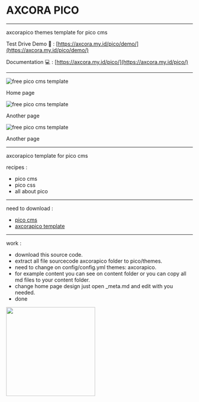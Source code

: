 # AXCORA PICO
---------------------------------
axcorapico themes template for pico cms

Test Drive Demo 🚀 : [https://axcora.my.id/pico/demo/](https://axcora.my.id/pico/demo/)

Documentation 💻 : [https://axcora.my.id/pico/](https://axcora.my.id/pico/)

-------------------


![free pico cms template](https://blogger.googleusercontent.com/img/a/AVvXsEgrjanXKYlM4Aj8YEdJNpTWWoV-WbfZ-CryhGdvI19oQxEdxaSifCw-paZocor1T7V1Y0M1UNwV-9sWn2X2eQwcGzxypPAKHAsN-E-ma-uUSXLBuQGI0zB9ioNs4AxH11d1jWazvwuOMaL3w8HTzkbPiffjPpo0gqdl6-K_AydWCGprq8VhjQ5WO1zd2A=s2901)

Home page

![free pico cms template](https://blogger.googleusercontent.com/img/a/AVvXsEg4iBbA5uFH3gkNQFMWvXA27Zp_oeTBidyG4zgdhtA3mvoZcFTB79BXznq_B6fpPWdPxEcd07p4wpv0mEDHwUC6nKSXnlwo2oNI9XMTS_aUBTvrVHyrryskprSjGrlylELxLoD2XLhArCNJVTLcb8dQGh5EPUe1iOaCNwSCI7LczocifS4ZxJDcKVzmEw=s1691)

Another page

![free pico cms template](https://blogger.googleusercontent.com/img/a/AVvXsEjD-PgGKNglZT5t2Y75tdLCoh-tGYkcgjR1y5Vka0DgIJN_UwSy0Jmm3841bP_Lic3CnRQkHCr73VkgBJGcw55ME7lqXynHTeQChHS71HkNFHcRu4k9k23FTAStsYQZHr62Id2_7vilD_PQr_IRV_Sld-3v3OH68ApfGTmoNCdennyBF8SPvnqAySiAvw=s1813)

Another page

---------------------------

axcorapico template for pico cms

recipes : 
+ pico cms
+ pico css
+ all about pico

--------------------

need to download :
+ [pico cms](https://github.com/picocms/Pico)
+ [axcorapico template](https://github.com/mesinkasir/pico-cms-css)

--------------------

work :
+ download this source code.
+ extract all file sourcecode axcorapico folder to pico/themes.
+ need to change on config/config.yml themes: axcorapico.
+ for example content you can see on content folder or you can copy all md files to your content folder.
+ change home page design just open _meta.md and edit with you needed.
+ done

<a href="https://www.buymeacoffee.com/axcora"><img width="240" src="https://blogger.googleusercontent.com/img/b/R29vZ2xl/AVvXsEgIA9HMwkK8kr7uRwVNxnhXsLQsJHxQQYVSzqCAaK58OpJOiTlzbIX7eEwS_VpJ3oEG-xrmVEl2WKqGvB_o-KjyBGTbbjFHM_bN2Jce9g3FTnt2ZJViwcvB9DHPOKPEMCl7jTQRVWKPw_ETloH7_CK8Xr09SSNNx22xnfGjViwdEsGtR-yGrLmr-JUGHA/s1090/bmc-button.png"/></a>
